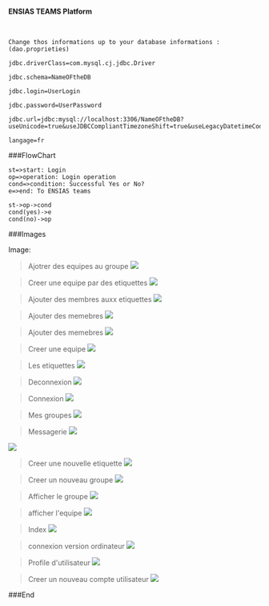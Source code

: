
#### ENSIAS TEAMS Platform
```


Change thos informations up to your database informations : (dao.proprieties)

jdbc.driverClass=com.mysql.cj.jdbc.Driver

jdbc.schema=NameOFtheDB

jdbc.login=UserLogin

jdbc.password=UserPassword

jdbc.url=jdbc:mysql://localhost:3306/NameOFtheDB?useUnicode=true&useJDBCCompliantTimezoneShift=true&useLegacyDatetimeCode=false&serverTimezone=UTC

langage=fr
```
                
###FlowChart

```flow
st=>start: Login
op=>operation: Login operation
cond=>condition: Successful Yes or No?
e=>end: To ENSIAS teams

st->op->cond
cond(yes)->e
cond(no)->op
```

###Images

Image:
> Ajotrer des equipes au groupe
![](https://github.com/saidelaboudi/WebProject-jee/blob/main/screenshots/Add%20Equipes%20to%20group.PNG)

> Creer une equipe par des etiquettes
![](https://github.com/saidelaboudi/WebProject-jee/blob/main/screenshots/Add%20by%20tag.PNG)

> Ajouter des membres auxx etiquettes
![](https://github.com/saidelaboudi/WebProject-jee/blob/main/screenshots/Add%20members%20Etiquette.PNG)

> Ajouter des memebres
![](https://github.com/saidelaboudi/WebProject-jee/blob/main/screenshots/Ajout%20memebre%20to%20equipe%20deja%20creer.PNG)

> Ajouter des memebres
![](https://github.com/saidelaboudi/WebProject-jee/blob/main/screenshots/Ajouter%20memebre%20equipe.PNG)

> Creer une equipe
![](https://github.com/saidelaboudi/WebProject-jee/blob/main/screenshots/Creer%20equipe.PNG)

> Les etiquettes
![](https://github.com/saidelaboudi/WebProject-jee/blob/main/screenshots/Etiquettes.PNG)

> Deconnexion
![](https://github.com/saidelaboudi/WebProject-jee/blob/main/screenshots/Log%20out.PNG)

> Connexion
![](https://github.com/saidelaboudi/WebProject-jee/blob/main/screenshots/Login-exqmple.PNG)

> Mes groupes
![](https://github.com/saidelaboudi/WebProject-jee/blob/main/screenshots/Mes%20Groupes.PNG)

> Messagerie
![](https://github.com/saidelaboudi/WebProject-jee/blob/main/screenshots/Messagerie%20respond.PNG)

![](https://github.com/saidelaboudi/WebProject-jee/blob/main/screenshots/Messagerie.PNG)

> Creer une nouvelle etiquette
![](https://github.com/saidelaboudi/WebProject-jee/blob/main/screenshots/Nouveau%20Etiquette.PNG)

> Creer un nouveau groupe
![](https://github.com/saidelaboudi/WebProject-jee/blob/main/screenshots/Nouveau%20groupe.PNG)

> Afficher le groupe
![](https://github.com/saidelaboudi/WebProject-jee/blob/main/screenshots/Show%20group.PNG)

> afficher l'equipe
![](https://github.com/saidelaboudi/WebProject-jee/blob/main/screenshots/Show%20team.PNG)

> Index
![](https://github.com/saidelaboudi/WebProject-jee/blob/main/screenshots/index.PNG)

> connexion version ordinateur
![](https://github.com/saidelaboudi/WebProject-jee/blob/main/screenshots/login-pc.PNG)

> Profile d'utilisateur
![](https://github.com/saidelaboudi/WebProject-jee/blob/main/screenshots/profile-pc.PNG)

> Creer un nouveau compte utilisateur
![](https://github.com/saidelaboudi/WebProject-jee/blob/main/screenshots/register.PNG)


###End
